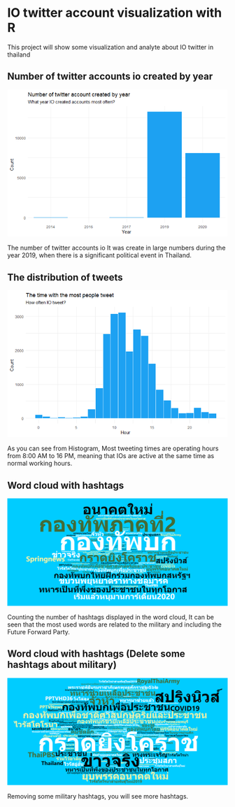 # IO twitter account visualization with R
This project will show some visualization and analyte about IO twitter in thailand 

## Number of twitter accounts io created by year
![](plot/Rplot-numberOfAccount.png)

The number of twitter accounts io It was create in large numbers during the year 2019, when there is a significant political event in Thailand.

## The distribution of tweets
![](plot/Rplot-TimeWithMostPeopleTweet.png)

As you can see from Histogram, Most tweeting times are operating hours from 8:00 AM to 16 PM, meaning that IOs are active at the same time as normal working hours.

## Word cloud with hashtags
![](plot/Rplot-wordcloud-hashtags.png)

Counting the number of hashtags displayed in the word cloud, It can be seen that the most used words are related to the military and including the Future Forward Party.

## Word cloud with hashtags (Delete some hashtags about military)
![](plot/Rplot-wordcloud-hashtags2.png)

Removing some military hashtags, you will see more hashtags.
